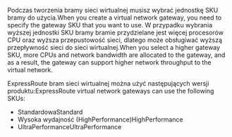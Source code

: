 <span data-ttu-id="4c03e-101">Podczas tworzenia bramy sieci wirtualnej musisz wybrać jednostkę SKU bramy do użycia.</span><span class="sxs-lookup"><span data-stu-id="4c03e-101">When you create a virtual network gateway, you need to specify the gateway SKU that you want to use.</span></span> <span data-ttu-id="4c03e-102">W przypadku wybrania wyższej jednostki SKU bramy bramie przydzielane jest więcej procesorów CPU oraz wyższa przepustowość sieci, dlatego może obsługiwać wyższą przepływność sieci do sieci wirtualnej.</span><span class="sxs-lookup"><span data-stu-id="4c03e-102">When you select a higher gateway SKU, more CPUs and network bandwidth are allocated to the gateway, and as a result, the gateway can support higher network throughput to the virtual network.</span></span> 

<span data-ttu-id="4c03e-103">ExpressRoute bram sieci wirtualnej można użyć następujących wersji produktu:</span><span class="sxs-lookup"><span data-stu-id="4c03e-103">ExpressRoute virtual network gateways can use the following SKUs:</span></span> 

* <span data-ttu-id="4c03e-104">Standardowa</span><span class="sxs-lookup"><span data-stu-id="4c03e-104">Standard</span></span>
* <span data-ttu-id="4c03e-105">Wysoka wydajność (HighPerformance)</span><span class="sxs-lookup"><span data-stu-id="4c03e-105">HighPerformance</span></span>
* <span data-ttu-id="4c03e-106">UltraPerformance</span><span class="sxs-lookup"><span data-stu-id="4c03e-106">UltraPerformance</span></span>

